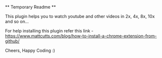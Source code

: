 ** Temporary Readme **


This plugin helps you to watch youtube and other videos in 2x, 4x, 8x, 10x and so on...

For help installing this plugin refer this link - https://www.mattcutts.com/blog/how-to-install-a-chrome-extension-from-github/

Cheers, Happy Coding :)